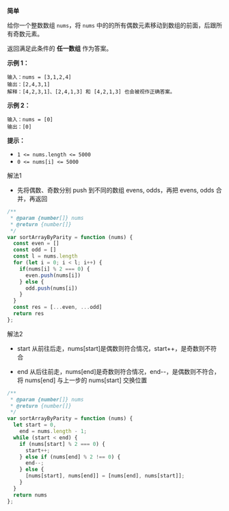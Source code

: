 **简单**

给你一个整数数组 `nums`，将 `nums` 中的的所有偶数元素移动到数组的前面，后跟所有奇数元素。

返回满足此条件的 **任一数组** 作为答案。

**示例 1：**

```
输入：nums = [3,1,2,4]
输出：[2,4,3,1]
解释：[4,2,3,1]、[2,4,1,3] 和 [4,2,1,3] 也会被视作正确答案。
```

**示例 2：**

```
输入：nums = [0]
输出：[0]
```

**提示：**

- `1 <= nums.length <= 5000`
- `0 <= nums[i] <= 5000`

解法1

- 先将偶数、奇数分别 push 到不同的数组 evens, odds，再把 evens, odds 合并，再返回

```js
/**
 * @param {number[]} nums
 * @return {number[]}
 */
var sortArrayByParity = function (nums) {
  const even = []
  const odd = []
  const l = nums.length
  for (let i = 0; i < l; i++) {
    if(nums[i] % 2 === 0) {
      even.push(nums[i])
    } else {
      odd.push(nums[i])
    }
  }
  const res = [...even, ...odd]
  return res
};
```

解法2

- start 从前往后走，nums[start]是偶数则符合情况，start++，是奇数则不符合

- end 从后往前走，nums[end]是奇数则符合情况，end--，是偶数则不符合，将 nums[end] 与上一步的 nums[start] 交换位置

```js
/**
 * @param {number[]} nums
 * @return {number[]}
 */
var sortArrayByParity = function (nums) {
  let start = 0,
    end = nums.length - 1;
  while (start < end) {
    if (nums[start] % 2 === 0) {
      start++;
    } else if (nums[end] % 2 !== 0) {
      end--;
    } else {
      [nums[start], nums[end]] = [nums[end], nums[start]];
    }
  }
  return nums
};
```

